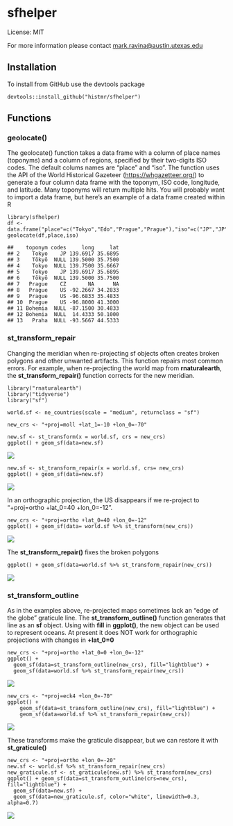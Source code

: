 # sfhelper

License: MIT

For more information please contact <mark.ravina@austin.utexas.edu>

## Installation

To install from GitHub use the devtools package

    devtools::install_github("histmr/sfhelper")

## Functions

### geolocate()

The geolocate() function takes a data frame with a column of place names
(toponyms) and a column of regions, specified by their two-digits ISO
codes. The default colums names are “place” and “iso”. The function uses
the API of the World Historical Gazeteer (<https://whgazetteer.org/>) to
generate a four column data frame with the toponym, ISO code, longitude,
and latitude. Many toponyms will return multiple hits. You will probably
want to import a data frame, but here’s an example of a data frame
created within R

    library(sfhelper)
    df <- data.frame("place"=c("Tokyo","Edo","Prague","Prague"),"iso"=c("JP","JP","CZ",""))
    geolocate(df,place,iso)

    ##    toponym codes     long     lat
    ## 2    Tokyo    JP 139.6917 35.6895
    ## 3    Tōkyō  NULL 139.5000 35.7500
    ## 4    Tokyo  NULL 139.7500 35.6667
    ## 5    Tokyo    JP 139.6917 35.6895
    ## 6    Tōkyō  NULL 139.5000 35.7500
    ## 7   Prague    CZ       NA      NA
    ## 8   Prague    US -92.2667 34.2833
    ## 9   Prague    US -96.6833 35.4833
    ## 10  Prague    US -96.8000 41.3000
    ## 11 Bohemia  NULL -87.1500 30.4833
    ## 12 Bohemia  NULL  14.4333 50.1000
    ## 13   Praha  NULL -93.5667 44.5333

### st\_transform\_repair

Changing the meridian when re-projecting sf objects often creates broken
polygons and other unwanted artifacts. This function repairs most common
errors. For example, when re-projecting the world map from
**rnaturalearth**, the **st\_transform\_repair()** function corrects for
the new meridian.

    library("rnaturalearth")
    library("tidyverse")
    library("sf")

    world.sf <- ne_countries(scale = "medium", returnclass = "sf")

    new_crs <- "+proj=moll +lat_1=-10 +lon_0=-70"

    new.sf <- st_transform(x = world.sf, crs = new_crs)
    ggplot() + geom_sf(data=new.sf)

![](README_files/figure-markdown_strict/unnamed-chunk-3-1.png)

    new.sf <- st_transform_repair(x = world.sf, crs= new_crs)
    ggplot() + geom_sf(data=new.sf)

![](README_files/figure-markdown_strict/unnamed-chunk-3-2.png)

In an orthographic projection, the US disappears if we re-project to
“+proj=ortho +lat\_0=40 +lon\_0=-12”.

    new_crs <- "+proj=ortho +lat_0=40 +lon_0=-12"
    ggplot() + geom_sf(data= world.sf %>% st_transform(new_crs))

![](README_files/figure-markdown_strict/unnamed-chunk-4-1.png)

The **st\_transform\_repair()** fixes the broken polygons

    ggplot() + geom_sf(data=world.sf %>% st_transform_repair(new_crs))

![](README_files/figure-markdown_strict/unnamed-chunk-5-1.png)

### st\_transform\_outline

As in the examples above, re-projected maps sometimes lack an “edge of
the globe” graticule line. The **st\_transform\_outline()** function
generates that line as an **sf** object. Using with **fill** in
**ggplot()**, the new object can be used to represent oceans. At present
it does NOT work for orthographic projections with changes in
**+lat\_0=0**

    new_crs <- "+proj=ortho +lat_0=0 +lon_0=-12"
    ggplot() + 
      geom_sf(data=st_transform_outline(new_crs), fill="lightblue") +
      geom_sf(data=world.sf %>% st_transform_repair(new_crs))

![](README_files/figure-markdown_strict/unnamed-chunk-6-1.png)

    new_crs <- "+proj=eck4 +lon_0=-70"
    ggplot() + 
        geom_sf(data=st_transform_outline(new_crs), fill="lightblue") +
        geom_sf(data=world.sf %>% st_transform_repair(new_crs))

![](README_files/figure-markdown_strict/unnamed-chunk-6-2.png)

These transforms make the graticule disappear, but we can restore it
with **st\_graticule()**

    new_crs <- "+proj=ortho +lon_0=-20"
    new.sf <- world.sf %>% st_transform_repair(new_crs)
    new_graticule.sf <- st_graticule(new.sf) %>% st_transform(new_crs)
    ggplot() + geom_sf(data=st_transform_outline(crs=new_crs), fill="lightblue") +
      geom_sf(data=new.sf) +
      geom_sf(data=new_graticule.sf, color="white", linewidth=0.3, alpha=0.7)

![](README_files/figure-markdown_strict/unnamed-chunk-7-1.png)
